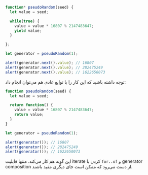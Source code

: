 ```js run demo
function* pseudoRandom(seed) {
  let value = seed;

  while(true) {
    value = value * 16807 % 2147483647;
    yield value;
  }

};

let generator = pseudoRandom(1);

alert(generator.next().value); // 16807
alert(generator.next().value); // 282475249
alert(generator.next().value); // 1622650073
```

توجه داشته باشید که این کار را با توابع عادی هم می‌توان انجام داد:

```js run
function pseudoRandom(seed) {
  let value = seed;

  return function() {
    value = value * 16807 % 2147483647;
    return value;
  }
}

let generator = pseudoRandom(1);

alert(generator()); // 16807
alert(generator()); // 282475249
alert(generator()); // 1622650073
```

این گونه هم کار می‌کند. منتها قابلیت iterate کردن با `for..of` و generator composition از دست می‌رود که ممکن است جای دیگری مفید باشند.
